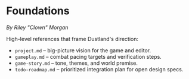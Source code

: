 # Foundations

*By Riley "Clown" Morgan*

High-level references that frame Dustland's direction:

- `project.md` – big-picture vision for the game and editor.
- `gameplay.md` – combat pacing targets and verification steps.
- `game-story.md` – tone, themes, and world premise.
- `todo-roadmap.md` – prioritized integration plan for open design specs.
